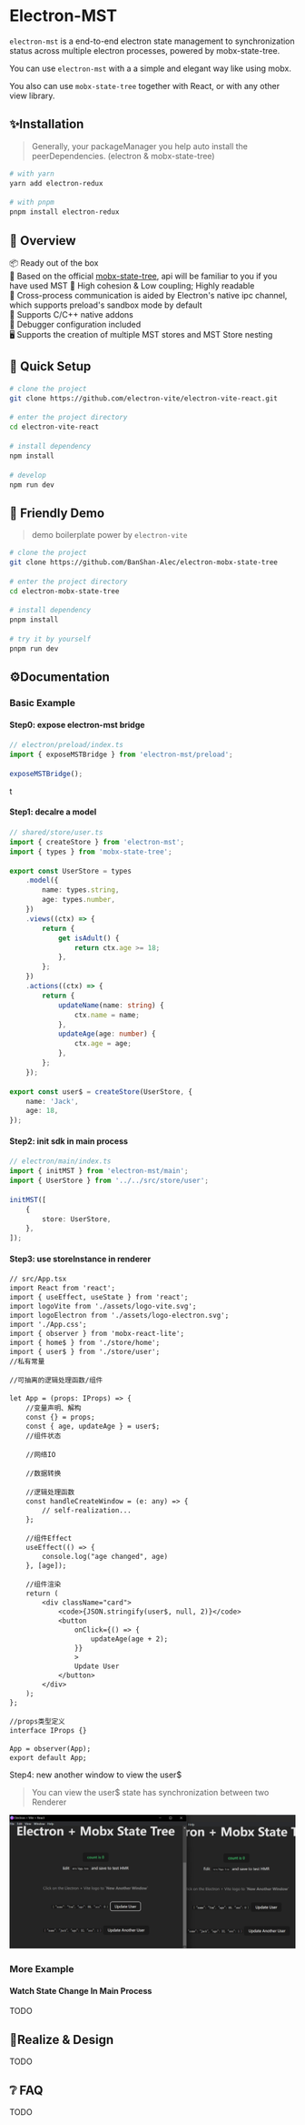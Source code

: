 # Electron-MST

`electron-mst` is a end-to-end electron state management to synchronization status across multiple electron processes, powered by mobx-state-tree.

You can use `electron-mst` with a a simple and elegant way like using mobx. 

You also can use `mobx-state-tree` together with React, or with any other view library.

## ✨Installation

> Generally, your packageManager you help auto install the peerDependencies. (electron & mobx-state-tree)

```sh
# with yarn
yarn add electron-redux

# with pnpm
pnpm install electron-redux
```

## 👀 Overview

📦 Ready out of the box  
🎯 Based on the official [mobx-state-tree](https://mobx-state-tree.js.org/), api will be familiar to you if you have used MST
🌱 High cohesion & Low coupling; Highly readable  
💪 Cross-process communication is aided by Electron's native ipc channel, which supports preload's sandbox mode by default  
🔩 Supports C/C++ native addons  
🐞 Debugger configuration included  
🖥 Supports the creation of multiple MST stores and MST Store nesting 

## 🛫 Quick Setup

```sh
# clone the project
git clone https://github.com/electron-vite/electron-vite-react.git

# enter the project directory
cd electron-vite-react

# install dependency
npm install

# develop
npm run dev
```

## 🌱 Friendly Demo

> demo boilerplate power by `electron-vite`

```sh
# clone the project
git clone https://github.com/BanShan-Alec/electron-mobx-state-tree

# enter the project directory
cd electron-mobx-state-tree

# install dependency
pnpm install

# try it by yourself
pnpm run dev
```



## ⚙️Documentation

### Basic Example

#### Step0: expose electron-mst bridge

```ts
// electron/preload/index.ts
import { exposeMSTBridge } from 'electron-mst/preload';

exposeMSTBridge();
```

t

#### Step1: decalre a model

```ts
// shared/store/user.ts
import { createStore } from 'electron-mst';
import { types } from 'mobx-state-tree';

export const UserStore = types
    .model({
        name: types.string,
        age: types.number,
    })
    .views((ctx) => {
        return {
            get isAdult() {
                return ctx.age >= 18;
            },
        };
    })
    .actions((ctx) => {
        return {
            updateName(name: string) {
                ctx.name = name;
            },
            updateAge(age: number) {
                ctx.age = age;
            },
        };
    });

export const user$ = createStore(UserStore, {
    name: 'Jack',
    age: 18,
});
```

#### Step2: init sdk in main process

```ts
// electron/main/index.ts
import { initMST } from 'electron-mst/main';
import { UserStore } from '../../src/store/user';

initMST([
    {
        store: UserStore,
    },
]);
```

#### Step3: use storeInstance in renderer

```tsx
// src/App.tsx
import React from 'react';
import { useEffect, useState } from 'react';
import logoVite from './assets/logo-vite.svg';
import logoElectron from './assets/logo-electron.svg';
import './App.css';
import { observer } from 'mobx-react-lite';
import { home$ } from './store/home';
import { user$ } from './store/user';
//私有常量

//可抽离的逻辑处理函数/组件

let App = (props: IProps) => {
    //变量声明、解构
    const {} = props;
    const { age, updateAge } = user$;
    //组件状态

    //网络IO

    //数据转换

    //逻辑处理函数
    const handleCreateWindow = (e: any) => {
        // self-realization...
    };

    //组件Effect
    useEffect(() => {
        console.log("age changed", age)
    }, [age]);

    //组件渲染
    return (
        <div className="card">
            <code>{JSON.stringify(user$, null, 2)}</code>
            <button
                onClick={() => {
                    updateAge(age + 2);
                }}
                >
                Update User
            </button>
        </div>
    );
};

//props类型定义
interface IProps {}

App = observer(App);
export default App;

```

Step4: new another window to view the user$

> You can view the user$ state has synchronization between two Renderer

![basic-demo](https://raw.githubusercontent.com/BanShan-Alec/electron-mobx-state-tree/main/README.assets/basic-demo.png)

### More Example

#### Watch State Change In Main Process

TODO

## 🎯Realize & Design

TODO

## ❔ FAQ

TODO
